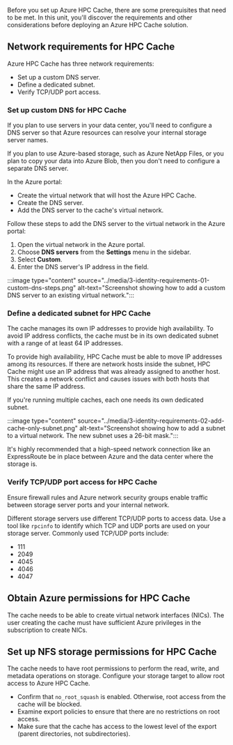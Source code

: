 Before you set up Azure HPC Cache, there are some prerequisites that need to be met. In this unit, you'll discover the requirements and other considerations before deploying an Azure HPC Cache solution.

## Network requirements for HPC Cache

Azure HPC Cache has three network requirements:

- Set up a custom DNS server.
- Define a dedicated subnet.
- Verify TCP/UDP port access.

### Set up custom DNS for HPC Cache

If you plan to use servers in your data center, you'll need to configure a DNS server so that Azure resources can resolve your internal storage server names.

If you plan to use Azure-based storage, such as Azure NetApp Files, or you plan to copy your data into Azure Blob, then you don't need to configure a separate DNS server.

In the Azure portal:

- Create the virtual network that will host the Azure HPC Cache.
- Create the DNS server.
- Add the DNS server to the cache's virtual network.

Follow these steps to add the DNS server to the virtual network in the Azure portal:

1. Open the virtual network in the Azure portal.
1. Choose **DNS servers** from the **Settings** menu in the sidebar.
1. Select **Custom**.
1. Enter the DNS server's IP address in the field.

:::image type="content" source="../media/3-identity-requirements-01-custom-dns-steps.png" alt-text="Screenshot showing how to add a custom DNS server to an existing virtual network.":::

### Define a dedicated subnet for HPC Cache

The cache manages its own IP addresses to provide high availability. To avoid IP address conflicts, the cache must be in its own dedicated subnet with a range of at least 64 IP addresses.

To provide high availability, HPC Cache must be able to move IP addresses among its resources. If there are network hosts inside the subnet, HPC Cache might use an IP address that was already assigned to another host. This creates a network conflict and causes issues with both hosts that share the same IP address.

If you're running multiple caches, each one needs its own dedicated subnet.

:::image type="content" source="../media/3-identity-requirements-02-add-cache-only-subnet.png" alt-text="Screenshot showing how to add a subnet to a virtual network. The new subnet uses a 26-bit mask.":::

It's highly recommended that a high-speed network connection like an ExpressRoute be in place between Azure and the data center where the storage is.

### Verify TCP/UDP port access for HPC Cache

Ensure firewall rules and Azure network security groups enable traffic between storage server ports and your internal network.

Different storage servers use different TCP/UDP ports to access data. Use a tool like `rpcinfo` to identify which TCP and UDP ports are used on your storage server. Commonly used TCP/UDP ports include:

- 111
- 2049
- 4045
- 4046
- 4047

## Obtain Azure permissions for HPC Cache

The cache needs to be able to create virtual network interfaces (NICs). The user creating the cache must have sufficient Azure privileges in the subscription to create NICs.

## Set up NFS storage permissions for HPC Cache

The cache needs to have root permissions to perform the read, write, and metadata operations on storage. Configure your storage target to allow root access to Azure HPC Cache.

- Confirm that `no_root_squash` is enabled. Otherwise, root access from the cache will be blocked.
- Examine export policies to ensure that there are no restrictions on root access.
- Make sure that the cache has access to the lowest level of the export (parent directories, not subdirectories).

